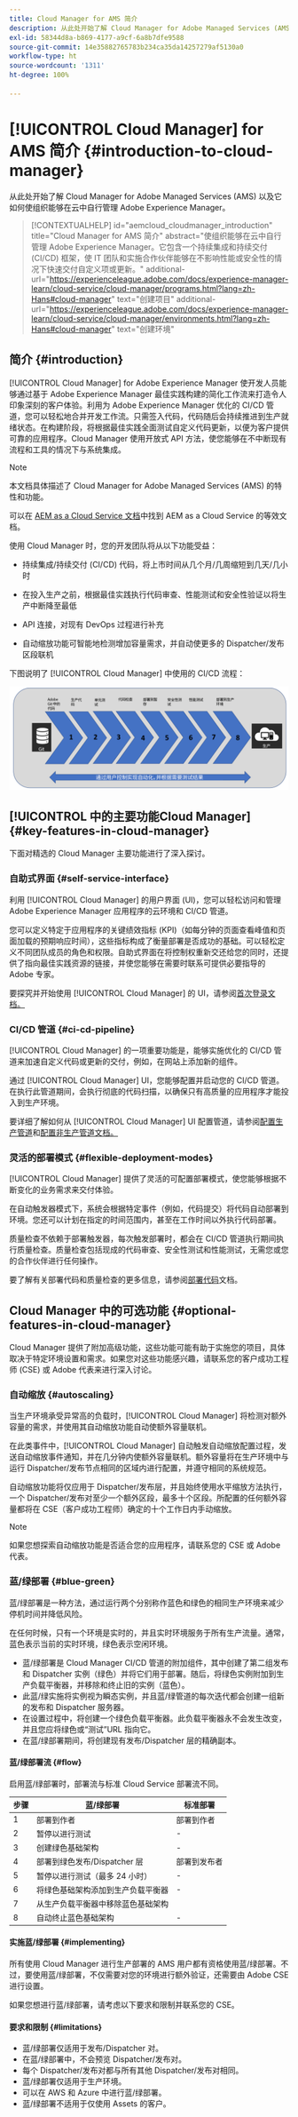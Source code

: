 ```yaml
---
title: Cloud Manager for AMS 简介
description: 从此处开始了解 Cloud Manager for Adobe Managed Services (AMS) 以及它如何使组织能够在云中自行管理 Adobe Experience Manager。
exl-id: 58344d8a-b869-4177-a9cf-6a8b7dfe9588
source-git-commit: 14e35882765783b234ca35da14257279af5130a0
workflow-type: ht
source-wordcount: '1311'
ht-degree: 100%

---
```



# [!UICONTROL Cloud Manager] for AMS 简介 {#introduction-to-cloud-manager}

从此处开始了解 Cloud Manager for Adobe Managed Services (AMS) 以及它如何使组织能够在云中自行管理 Adobe Experience Manager。

>[!CONTEXTUALHELP]
>id="aemcloud_cloudmanager_introduction"
>title="Cloud Manager for AMS 简介"
>abstract="使组织能够在云中自行管理 Adobe Experience Manager。它包含一个持续集成和持续交付 (CI/CD) 框架，使 IT 团队和实施合作伙伴能够在不影响性能或安全性的情况下快速交付自定义项或更新。"
>additional-url="https://experienceleague.adobe.com/docs/experience-manager-learn/cloud-service/cloud-manager/programs.html?lang=zh-Hans#cloud-manager" text="创建项目"
>additional-url="https://experienceleague.adobe.com/docs/experience-manager-learn/cloud-service/cloud-manager/environments.html?lang=zh-Hans#cloud-manager" text="创建环境"

## 简介 {#introduction}

[!UICONTROL Cloud Manager] for Adobe Experience Manager 使开发人员能够通过基于 Adobe Experience Manager 最佳实践构建的简化工作流来打造令人印象深刻的客户体验。利用为 Adobe Experience Manager 优化的 CI/CD 管道，您可以轻松地合并开发工作流。只需签入代码，代码随后会持续推进到生产就绪状态。在构建阶段，将根据最佳实践全面测试自定义代码更新，以便为客户提供可靠的应用程序。Cloud Manager 使用开放式 API 方法，使您能够在不中断现有流程和工具的情况下与系统集成。

>[!NOTE]
>
>本文档具体描述了 Cloud Manager for Adobe Managed Services (AMS) 的特性和功能。
>
>可以在 [AEM as a Cloud Service 文档](https://experienceleague.adobe.com/docs/experience-manager-cloud-service/content/implementing/home.html)中找到 AEM as a Cloud Service 的等效文档。

使用 Cloud Manager 时，您的开发团队将从以下功能受益：

* 持续集成/持续交付 (CI/CD) 代码，将上市时间从几个月/几周缩短到几天/几小时

* 在投入生产之前，根据最佳实践执行代码审查、性能测试和安全性验证以将生产中断降至最低

* API 连接，对现有 DevOps 过程进行补充

* 自动缩放功能可智能地检测增加容量需求，并自动使更多的 Dispatcher/发布区段联机

下图说明了 [!UICONTROL Cloud Manager] 中使用的 CI/CD 流程：

![CI/CD 流](/help/assets/screen_shot_2018-05-12at73843pm.png)

## [!UICONTROL  中的主要功能Cloud Manager] {#key-features-in-cloud-manager}

下面对精选的 Cloud Manager 主要功能进行了深入探讨。

### 自助式界面 {#self-service-interface}

利用 [!UICONTROL Cloud Manager] 的用户界面 (UI)，您可以轻松访问和管理 Adobe Experience Manager 应用程序的云环境和 CI/CD 管道。

您可以定义特定于应用程序的关键绩效指标 (KPI)（如每分钟的页面查看峰值和页面加载的预期响应时间），这些指标构成了衡量部署是否成功的基础。可以轻松定义不同团队成员的角色和权限。自助式界面在将控制权重新交还给您的同时，还提供了指向最佳实践资源的链接，并使您能够在需要时联系可提供必要指导的 Adobe 专家。

要探究并开始使用 [!UICONTROL Cloud Manager] 的 UI，请参阅[首次登录文档。](/help/getting-started/first-time-login.md)

### CI/CD 管道 {#ci-cd-pipeline}

[!UICONTROL Cloud Manager] 的一项重要功能是，能够实施优化的 CI/CD 管道来加速自定义代码或更新的交付，例如，在网站上添加新的组件。

通过 [!UICONTROL Cloud Manager] UI，您能够配置并启动您的 CI/CD 管道。在执行此管道期间，会执行彻底的代码扫描，以确保只有高质量的应用程序才能投入到生产环境。

要详细了解如何从 [!UICONTROL Cloud Manager] UI 配置管道，请参阅[配置生产管道](/help/using/production-pipelines.md)和[配置非生产管道文档。](/help/using/non-production-pipelines.md)

### 灵活的部署模式 {#flexible-deployment-modes}

[!UICONTROL Cloud Manager] 提供了灵活的可配置部署模式，使您能够根据不断变化的业务需求来交付体验。

在自动触发器模式下，系统会根据特定事件（例如，代码提交）将代码自动部署到环境。您还可以计划在指定的时间范围内，甚至在工作时间以外执行代码部署。

质量检查不依赖于部署触发器，每次触发部署时，都会在 CI/CD 管道执行期间执行质量检查。质量检查包括现成的代码审查、安全性测试和性能测试，无需您或您的合作伙伴进行任何操作。

要了解有关部署代码和质量检查的更多信息，请参阅[部署代码](/help/using/code-deployment.md)文档。

## Cloud Manager 中的可选功能 {#optional-features-in-cloud-manager}

Cloud Manager 提供了附加高级功能，这些功能可能有助于实施您的项目，具体取决于特定环境设置和需求。如果您对这些功能感兴趣，请联系您的客户成功工程师 (CSE) 或 Adobe 代表来进行深入讨论。

### 自动缩放 {#autoscaling}

当生产环境承受异常高的负载时，[!UICONTROL Cloud Manager] 将检测对额外容量的需求，并使用其自动缩放功能自动使额外容量联机。

在此类事件中，[!UICONTROL Cloud Manager] 自动触发自动缩放配置过程，发送自动缩放事件通知，并在几分钟内使额外容量联机。额外容量将在生产环境中与运行 Dispatcher/发布节点相同的区域内进行配置，并遵守相同的系统规范。

自动缩放功能将仅应用于 Dispatcher/发布层，并且始终使用水平缩放方法执行，一个 Dispatcher/发布对至少一个额外区段，最多十个区段。所配置的任何额外容量都将在 CSE（客户成功工程师）确定的十个工作日内手动缩放。

>[!NOTE]
>
>如果您想探索自动缩放功能是否适合您的应用程序，请联系您的 CSE 或 Adobe 代表。

### 蓝/绿部署 {#blue-green}

蓝/绿部署是一种方法，通过运行两个分别称作蓝色和绿色的相同生产环境来减少停机时间并降低风险。

在任何时候，只有一个环境是实时的，并且实时环境服务于所有生产流量。通常，蓝色表示当前的实时环境，绿色表示空闲环境。

* 蓝/绿部署是 Cloud Manager CI/CD 管道的附加组件，其中创建了第二组发布和 Dispatcher 实例（绿色）并将它们用于部署。随后，将绿色实例附加到生产负载平衡器，并移除和终止旧的实例（蓝色）。
* 此蓝/绿实施将实例视为瞬态实例，并且蓝/绿管道的每次迭代都会创建一组新的发布和 Dispatcher 服务器。
* 在设置过程中，将创建一个绿色负载平衡器。此负载平衡器永不会发生改变，并且您应将绿色或“测试”URL 指向它。
* 在蓝/绿部署期间，将创建现有发布/Dispatcher 层的精确副本。

#### 蓝/绿部署流 {#flow}

启用蓝/绿部署时，部署流与标准 Cloud Service 部署流不同。

| 步骤 | 蓝/绿部署 | 标准部署 |
|---|---|---|
| 1 | 部署到作者 | 部署到作者 |
| 2 | 暂停以进行测试 | - |
| 3 | 创建绿色基础架构 | - |
| 4 | 部署到绿色发布/Dispatcher 层 | 部署到发布者 |
| 5 | 暂停以进行测试（最多 24 小时） | - |
| 6 | 将绿色基础架构添加到生产负载平衡器 | - |
| 7 | 从生产负载平衡器中移除蓝色基础架构 |
| 8 | 自动终止蓝色基础架构 | - |

#### 实施蓝/绿部署 {#implementing}

所有使用 Cloud Manager 进行生产部署的 AMS 用户都有资格使用蓝/绿部署。不过，要使用蓝/绿部署，不仅需要对您的环境进行额外验证，还需要由 Adobe CSE 进行设置。

如果您想进行蓝/绿部署，请考虑以下要求和限制并联系您的 CSE。

#### 要求和限制 {#limitations}

* 蓝/绿部署仅适用于发布/Dispatcher 对。
* 在蓝/绿部署中，不会预览 Dispatcher/发布对。
* 每个 Dispatcher/发布对都与所有其他 Dispatcher/发布对相同。
* 蓝/绿部署仅适用于生产环境。
* 可以在 AWS 和 Azure 中进行蓝/绿部署。
* 蓝/绿部署不适用于仅使用 Assets 的客户。

